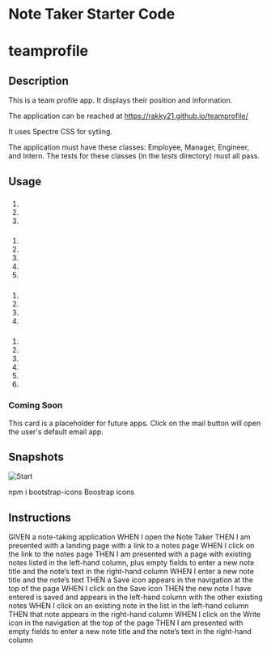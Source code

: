 # Note Taker Starter Code

# teamprofile

## Description
This is a team profile app. It displays their position and information.

The application can be reached at https://rakky21.github.io/teamprofile/

It uses Spectre CSS for sytling.


The application must have these classes: Employee, Manager, Engineer, and Intern. The tests for these classes (in the _tests_ directory) must all pass.
## Usage
### 
1. 
2. 
3. 

### 
1. 
2. 
3. 
4. 
5. 

### 
1. 
2. 
3. 
4. 

### 
1. 
2. 
3. 
4. 
5. 
6. 

### Coming Soon
This card is a placeholder for future apps.
Click on the mail button will open the user's default email app.

## Snapshots
![Start](assets/snapshots/start.png) 



npm i bootstrap-icons Boostrap icons



## Instructions 

GIVEN a note-taking application
WHEN I open the Note Taker
THEN I am presented with a landing page with a link to a notes page
WHEN I click on the link to the notes page
THEN I am presented with a page with existing notes listed in the left-hand column, plus empty fields to enter a new note title and the note’s text in the right-hand column
WHEN I enter a new note title and the note’s text
THEN a Save icon appears in the navigation at the top of the page
WHEN I click on the Save icon
THEN the new note I have entered is saved and appears in the left-hand column with the other existing notes
WHEN I click on an existing note in the list in the left-hand column
THEN that note appears in the right-hand column
WHEN I click on the Write icon in the navigation at the top of the page
THEN I am presented with empty fields to enter a new note title and the note’s text in the right-hand column